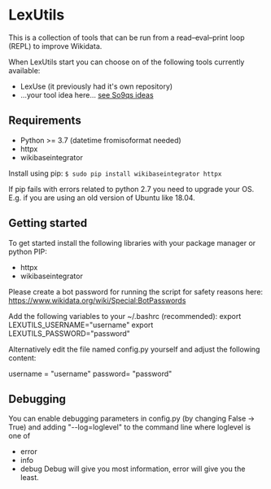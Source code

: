 # LexUtils
This is a collection of tools that can be run from a read–eval–print loop (REPL) to improve Wikidata.

When LexUtils start you can choose on of the following tools currently available:
* LexUse (it previously had it's own repository)
* ...your tool idea here... [see So9qs ideas](https://www.wikidata.org/wiki/User:So9q/Tool_ideas) 

## Requirements
* Python >= 3.7 (datetime fromisoformat needed)
* httpx
* wikibaseintegrator

Install using pip:
`$ sudo pip install wikibaseintegrator httpx`

If pip fails with errors related to python 2.7 you need to upgrade your OS. E.g. if you are using an old version of Ubuntu like 18.04.

## Getting started
To get started install the following libraries with your package manager or
python PIP:
* httpx
* wikibaseintegrator

Please create a bot password for running the script for
safety reasons here: https://www.wikidata.org/wiki/Special:BotPasswords

Add the following variables to your ~/.bashrc (recommended): 
export LEXUTILS_USERNAME="username"
export LEXUTILS_PASSWORD="password"

Alternatively edit the file named config.py yourself and adjust the following
content:

username = "username"
password= "password"

## Debugging

You can enable debugging parameters in config.py (by changing False -> True) and adding "--log=loglevel" to the command line where loglevel is one of
* error
* info
* debug
Debug will give you most information, error will give you the least.
